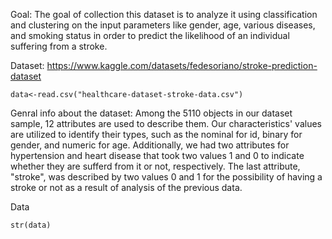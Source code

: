 Goal:
The goal of collection this dataset is to analyze it using classification and clustering on the input parameters like gender, age, various diseases, and smoking status in order to predict the likelihood of an individual suffering from a stroke.

Dataset:
https://www.kaggle.com/datasets/fedesoriano/stroke-prediction-dataset

```{r}
data<-read.csv("healthcare-dataset-stroke-data.csv")

```
Genral info about the dataset:
Among the 5110 objects in our dataset sample, 12 attributes are used to describe them. Our characteristics' values are utilized to identify their types, such as the nominal for id, binary for gender, and numeric for age.
Additionally, we had two attributes for hypertension and heart disease that took two values 1 and 0 to indicate whether they are sufferd from it or not, respectively. The last attribute, "stroke", was described by two values 0 and 1 for the possibility of having a stroke or not as a result of analysis of the previous data.

Data
```{r}
str(data)
```

